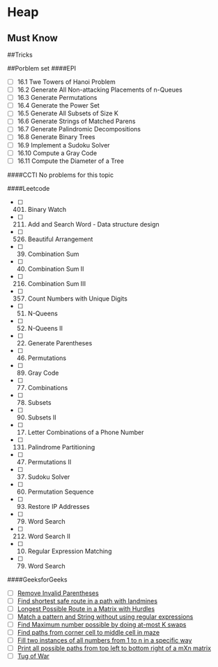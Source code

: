# Heap 

## Must Know

##Tricks

##Porblem set
####EPI
- [ ] 16.1 Twe Towers of Hanoi Problem
- [ ] 16.2 Generate All Non-attacking Placements of n-Queues
- [ ] 16.3 Generate Permutations
- [ ] 16.4 Generate the Power Set
- [ ] 16.5 Generate All Subsets of Size K
- [ ] 16.6 Generate Strings of Matched Parens
- [ ] 16.7 Generate Palindromic Decompositions
- [ ] 16.8 Generate Binary Trees
- [ ] 16.9 Implement a Sudoku Solver
- [ ] 16.10 Compute a Gray Code
- [ ] 16.11 Compute the Diameter of a Tree

####CCTI
No problems for this topic 

####Leetcode
- [ ] 401. Binary Watch
- [ ] 211. Add and Search Word - Data structure design
- [ ] 526. Beautiful Arrangement
- [ ] 39. Combination Sum
- [ ] 40. Combination Sum II
- [ ] 216. Combination Sum III
- [ ] 357. Count Numbers with Unique Digits
- [ ] 51. N-Queens
- [ ] 52. N-Queens II
- [ ] 22. Generate Parentheses
- [ ] 46. Permutations
- [ ] 89. Gray Code
- [ ] 77. Combinations
- [ ] 78. Subsets
- [ ] 90. Subsets II
- [ ] 17. Letter Combinations of a Phone Number
- [ ] 131. Palindrome Partitioning
- [ ] 47. Permutations II
- [ ] 37. Sudoku Solver
- [ ] 60. Permutation Sequence
- [ ] 93. Restore IP Addresses
- [ ] 79. Word Search
- [ ] 212. Word Search II
- [ ] 10. Regular Expression Matching
- [ ] 79. Word Search


####GeeksforGeeks
- [ ] [Remove Invalid Parentheses](http://www.geeksforgeeks.org/remove-invalid-parentheses/)
- [ ] [Find shortest safe route in a path with landmines](http://www.geeksforgeeks.org/find-shortest-safe-route-in-a-path-with-landmines/)
- [ ] [Longest Possible Route in a Matrix with Hurdles](http://www.geeksforgeeks.org/longest-possible-route-in-a-matrix-with-hurdles/)
- [ ] [Match a pattern and String without using regular expressions](http://www.geeksforgeeks.org/match-a-pattern-and-string-without-using-regular-expressions/)
- [ ] [Find Maximum number possible by doing at-most K swaps](http://www.geeksforgeeks.org/find-maximum-number-possible-by-doing-at-most-k-swaps/)
- [ ] [Find paths from corner cell to middle cell in maze](http://www.geeksforgeeks.org/find-paths-from-corner-cell-to-middle-cell-in-maze/)
- [ ] [Fill two instances of all numbers from 1 to n in a specific way](http://www.geeksforgeeks.org/fill-two-instances-numbers-1-n-specific-way/)
- [ ] [Print all possible paths from top left to bottom right of a mXn matrix](http://www.geeksforgeeks.org/print-all-possible-paths-from-top-left-to-bottom-right-of-a-mxn-matrix/)
- [ ] [Tug of War](http://www.geeksforgeeks.org/tug-of-war/)
